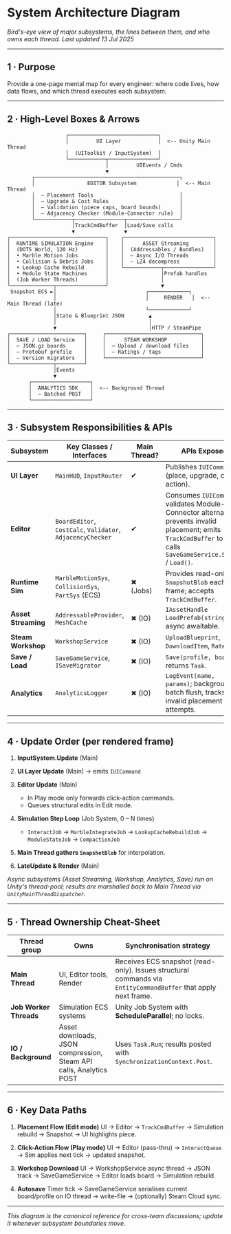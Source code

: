 # System Architecture Diagram

*Bird's-eye view of major subsystems, the lines between them, and who owns each thread.*
*Last updated 13 Jul 2025*

---

## 1 · Purpose

Provide a one-page mental map for every engineer: where code lives, how data flows, and which thread executes each subsystem.

---

## 2 · High-Level Boxes & Arrows

```
                   ┌─────────────────────────────┐
                   │         UI Layer            │  <-- Unity Main Thread
                   │  (UIToolkit / InputSystem)  │
                   └────────────┬────────────────┘
                                │         UIEvents / Cmds
                                ▼
        ┌───────────────────────────────────────────────┐
        │                 EDITOR Subsystem             │  <-- Main Thread
        │  – Placement Tools                            │
        │  – Upgrade & Cost Rules                       │
        │  – Validation (piece caps, board bounds)      │
        │  – Adjacency Checker (Module-Connector rule)  │
        └────────────┬────────────────┬─────────────────┘
                     │TrackCmdBuffer  │Load/Save calls
                     ▼                ▼
┌───────────────────────────────┐    ┌─────────────────────────────┐
│  RUNTIME SIMULATION Engine    │    │      ASSET Streaming        │
│  (DOTS World, 120 Hz)         │    │  (Addressables / Bundles)   │
│  • Marble Motion Jobs         │    │  – Async I/O Threads        │
│  • Collision & Debris Jobs    │    │  – LZ4 decompress           │
│  • Lookup Cache Rebuild       │    └────────────┬────────────────┘
│  • Module State Machines      │                 │Prefab handles
│  (Job Worker Threads)         │                 │
└──────────────┬────────────────┘                 ▼
 Snapshot ECS ►│                             ┌─────────────┐
               │                             │     RENDER   │  <-- Main Thread (late)
               │                             └─────────────┘
               │State & Blueprint JSON        ▲
               │                              │
               ▼                              │HTTP / SteamPipe
┌────────────────────────┐     ┌───────────────────────────────┐
│  SAVE / LOAD Service   │     │      STEAM WORKSHOP           │
│  – JSON.gz boards      │     │  – Upload / download files    │
│  – Protobuf profile    │     │  – Ratings / tags             │
│  – Version migrators   │     └───────────────────────────────┘
└──────────────┬─────────┘
               │Events
               ▼
       ┌───────────────────┐
       │  ANALYTICS SDK    │  <-- Background Thread
       │  – Batched POST   │
       └───────────────────┘
```

---

## 3 · Subsystem Responsibilities & APIs

| Subsystem           | Key Classes / Interfaces                             | Main Thread? | APIs Exposed                                                                                     |
| ------------------- | ---------------------------------------------------- | ------------ | ------------------------------------------------------------------------------------------------ |
| **UI Layer**        | `MainHUD`, `InputRouter`                             | ✔            | Publishes `IUICommand` (place, upgrade, click-action).                                           |
| **Editor**          | `BoardEditor`, `CostCalc`, `Validator`, `AdjacencyChecker` | ✔            | Consumes `IUICommand`; validates Module-Connector alternation; prevents invalid placement; emits `TrackCmdBuffer` to Sim; calls `SaveGameService.Save()` / `Load()`. |
| **Runtime Sim**     | `MarbleMotionSys`, `CollisionSys`, `PartSys` (ECS)   | ✖ (Jobs)     | Provides read-only `SnapshotBlob` each frame; accepts `TrackCmdBuffer`.                          |
| **Asset Streaming** | `AddressableProvider`, `MeshCache`                   | ✖ (IO)       | `IAssetHandle LoadPrefab(string id)`; async awaitable.                                           |
| **Steam Workshop**  | `WorkshopService`                                    | ✖ (IO)       | `UploadBlueprint`, `DownloadItem`, `RateItem`.                                                   |
| **Save / Load**     | `SaveGameService`, `ISaveMigrator`                   | ✖ (IO)       | `Save(profile, board)`; returns `Task`.                                                          |
| **Analytics**       | `AnalyticsLogger`                                    | ✖ (IO)       | `LogEvent(name, params)`; background batch flush, tracks invalid placement attempts.             |

---

## 4 · Update Order (per rendered frame)

1. **InputSystem.Update** (Main)
2. **UI Layer Update** (Main) → emits `IUICommand`
3. **Editor Update** (Main)

   * In Play mode only forwards click-action commands.
   * Queues structural edits in Edit mode.
4. **Simulation Step Loop** (Job System, 0 – N times)

   * `InteractJob` → `MarbleIntegrateJob` → `LookupCacheRebuildJob` → `ModuleStateJob` → `CompactionJob`
5. **Main Thread gathers `SnapshotBlob`** for interpolation.
6. **LateUpdate & Render** (Main)

*Async subsystems (Asset Streaming, Workshop, Analytics, Save) run on Unity's thread-pool; results are marshalled back to Main Thread via `UnityMainThreadDispatcher`.*

---

## 5 · Thread Ownership Cheat-Sheet

| Thread group           | Owns                                                               | Synchronisation strategy                                                                                       |
| ---------------------- | ------------------------------------------------------------------ | -------------------------------------------------------------------------------------------------------------- |
| **Main Thread**        | UI, Editor tools, Render                                           | Receives ECS snapshot (read-only). Issues structural commands via `EntityCommandBuffer` that apply next frame. |
| **Job Worker Threads** | Simulation ECS systems                                             | Unity Job System with **ScheduleParallel**; no locks.                                                          |
| **IO / Background**    | Asset downloads, JSON compression, Steam API calls, Analytics POST | Uses `Task.Run`; results posted with `SynchronizationContext.Post`.                                            |

---

## 6 · Key Data Paths

1. **Placement Flow (Edit mode)**
   UI → Editor → `TrackCmdBuffer` → Simulation rebuild → Snapshot → UI highlights piece.

2. **Click-Action Flow (Play mode)**
   UI → Editor (pass-thru) → `InteractQueue` → Sim applies next tick → updated snapshot.

3. **Workshop Download**
   UI → WorkshopService async thread → JSON track → SaveGameService → Editor loads board → Simulation rebuild.

4. **Autosave**
   Timer tick → SaveGameService serialises current board/profile on IO thread → write-file → (optionally) Steam Cloud sync.

---

*This diagram is the canonical reference for cross-team discussions; update it whenever subsystem boundaries move.* 